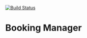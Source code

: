 [![Build Status](https://travis-ci.com/cyberplanner/booking_manager.svg?token=2GwpjbQN1QM2GpxTtmcG&branch=master)](https://travis-ci.com/cyberplanner/booking_manager)

# Booking Manager
